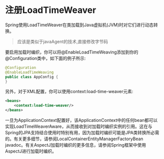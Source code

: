 # 注册LoadTimeWeaver

Spring使用LoadTimeWeaver在类加载到Java虚拟机(JVM)时对它们进行动态转换。

>应该是类似于javaAgent的技术,直接修改字节码

要启用加载时编织，你可以将@EnableLoadTimeWeaving添加到你的@Configuration类中，如下面的例子所示:

```java
@Configuration
@EnableLoadTimeWeaving
public class AppConfig {
}
```

另外，对于XML配置，你可以使用context:load-time-weaver元素:

```xml
<beans>
	<context:load-time-weaver/>
</beans>
```

一旦为ApplicationContext配置好，该ApplicationContext中的任何bean都可以实现LoadTimeWeaverAware，从而接收到对加载时编织实例的引用。这在与Spring的JPA支持结合使用时特别有用，因为加载时编织可能是JPA类转换所必需的。有关更多细节，请参阅LocalContainerEntityManagerFactoryBean javadoc。有关AspectJ加载时编织的更多信息，请参阅Spring框架中使用AspectJ进行加载时编织。